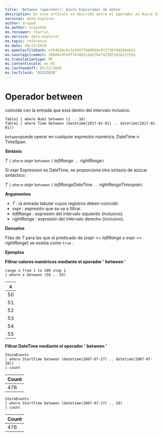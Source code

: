 ```yaml
---
title: 'Between (operador): Azure Explorador de datos'
description: En este artículo se describe entre el operador en Azure Explorador de datos.
services: data-explorer
author: orspod
ms.author: orspodek
ms.reviewer: rkarlin
ms.service: data-explorer
ms.topic: reference
ms.date: 10/23/2018
ms.openlocfilehash: ef64818c9c5e345ffb60999c97273670026be022
ms.sourcegitcommit: 39b04c97e9ff43052cdeb7be7422072d2b21725e
ms.translationtype: MT
ms.contentlocale: es-ES
ms.lasthandoff: 05/12/2020
ms.locfileid: "83227628"
---
```

# <a name="between-operator"></a>Operador between

coincide con la entrada que está dentro del intervalo inclusivo.

```kusto
Table1 | where Num1 between (1 .. 10)
Table1 | where Time between (datetime(2017-01-01) .. datetime(2017-01-01))
```

`between`puede operar en cualquier expresión numérica, DateTime o TimeSpan.
 
**Sintaxis**

*T* `|` `where` *expr* `between` `(` *leftRange* ` .. ` *rightRange*`)`   
 
Si *expr* Expression es DateTime, se proporciona otra sintaxis de azúcar sintáctico:

*T* `|` `where` *expr* `between` `(` *leftRangeDateTime* ` .. ` *rightRangeTimespan*`)`   

**Argumentos**

* *T* : la entrada tabular cuyos registros deben coincidir.
* *expr* : expresión que se va a filtrar.
* *leftRange* : expresión del intervalo izquierdo (inclusivo).
* *rightRange* : expresión del intervalo derecho (inclusivo).

**Devuelve**

Filas de *T* para las que el predicado de (*expr*  >=  *leftRange* y *expr*  <=  *rightRange*) se evalúa como `true` .

**Ejemplos**  

**Filtrar valores numéricos mediante el operador ' between '**  

<!-- csl: https://help.kusto.windows.net:443/Samples -->
```kusto
range x from 1 to 100 step 1
| where x between (50 .. 55)
```

|x|
|---|
|50|
|51|
|52|
|53|
|54|
|55|

**Filtrar DateTime mediante el operador ' between '**  

<!-- csl: https://help.kusto.windows.net:443/Samples -->
```kusto
StormEvents
| where StartTime between (datetime(2007-07-27) .. datetime(2007-07-30))
| count 
```

|Count|
|---|
|476|

<!-- csl: https://help.kusto.windows.net:443/Samples -->
```kusto
StormEvents
| where StartTime between (datetime(2007-07-27) .. 3d)
| count 
```

|Count|
|---|
|476|
